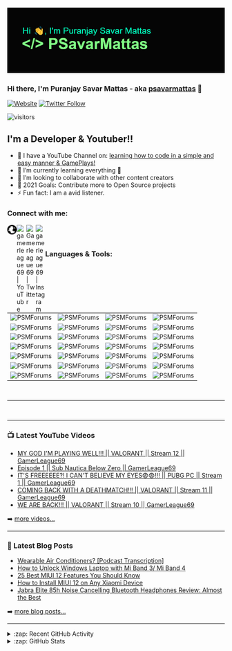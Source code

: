 ![Header](https://github.com/psavarmattas/psavarmattas/blob/master/header.png)

### Hi there, I'm Puranjay Savar Mattas - aka [psavarmattas][website] 👋

[![Website](https://img.shields.io/badge/Website-PSMForums-red?style=for-the-badge&logo=google)](https://psmforums.wordpress.com/)
[![Twitter Follow](https://img.shields.io/badge/Twitter-gamerleague69-blue?style=for-the-badge&logo=twitter)](https://twitter.com/gamerleague69)

![visitors](https://visitor-badge.glitch.me/badge?page_id=psavarmmattas.psavarmattas)

## I'm a Developer & Youtuber!!

- 🔭 I have a YouTube Channel on: [learning how to code in a simple and easy manner & GamePlays!][youtube]
- 🌱 I’m currently learning everything 🤣
- 👯 I’m looking to collaborate with other content creators
- 🥅 2021 Goals: Contribute more to Open Source projects
- ⚡ Fun fact: I am a avid listener. 


### Connect with me:

[<img align="left" alt="PSMForums" width="22px" src="https://raw.githubusercontent.com/iconic/open-iconic/master/svg/globe.svg" />][website]
[<img align="left" alt="gamerleague69 | YouTube" width="22px" src="https://cdn.jsdelivr.net/npm/simple-icons@v3/icons/youtube.svg" />][youtube]
[<img align="left" alt="Gamerleague69 | Twitter" width="22px" src="https://cdn.jsdelivr.net/npm/simple-icons@v3/icons/twitter.svg" />][twitter]
[<img align="left" alt="gamerleague69 | Instagram" width="22px" src="https://cdn.jsdelivr.net/npm/simple-icons@v3/icons/instagram.svg" />][instagram]

<br />
<br />

### Languages & Tools:

| |  |  |  |
|    :----:   |    :----:   |    :----:   |    :----:   |
| <img align="left" alt="PSMForums" src="https://img.shields.io/badge/python%20-%2314354C.svg?&style=for-the-badge&logo=python&logoColor=white"/> | <img align="left" alt="PSMForums" src="https://img.shields.io/badge/c%20-%2300599C.svg?&style=for-the-badge&logo=c&logoColor=white"/> | <img align="left" alt="PSMForums" src="https://img.shields.io/badge/c++%20-%2300599C.svg?&style=for-the-badge&logo=c%2B%2B&ogoColor=white"/> | <img align="left" alt="PSMForums" src="https://img.shields.io/badge/kotlin-%230095D5.svg?&style=for-the-badge&logo=kotlin&logoColor=white"/> |
| <img align="left" alt="PSMForums" src="https://img.shields.io/badge/html5%20-%23E34F26.svg?&style=for-the-badge&logo=html5&logoColor=white"/> | <img align="left" alt="PSMForums" src="https://img.shields.io/badge/markdown-%23000000.svg?&style=for-the-badge&logo=markdown&logoColor=white"/> | <img align="left" alt="PSMForums" src="https://img.shields.io/badge/material%20ui%20-%230081CB.svg?&style=for-the-badge&logo=material-ui&logoColor=white"/> | <img align="left" alt="PSMForums" src="https://img.shields.io/badge/adobe%20photoshop%20-%2331A8FF.svg?&style=for-the-badge&logo=adobe%20photoshop&logoColor=white"/> |
| <img align="left" alt="PSMForums" src="https://img.shields.io/badge/adobe%20illustrator%20-%23FF9A00.svg?&style=for-the-badge&logo=adobe%20illustrator&logoColor=white"/> | <img align="left" alt="PSMForums" src="https://img.shields.io/badge/git%20-%23F05033.svg?&style=for-the-badge&logo=git&logoColor=white"/> | <img align="left" alt="PSMForums" src="https://img.shields.io/badge/github%20-%23121011.svg?&style=for-the-badge&logo=github&logoColor=white"/> | <img align="left" alt="PSMForums" src="https://img.shields.io/badge/AWS%20-%23FF9900.svg?&style=for-the-badge&logo=amazon-aws&logoColor=white"/> |
| <img align="left" alt="PSMForums" src="https://img.shields.io/badge/Google%20Cloud%20-%234285F4.svg?&style=for-the-badge&logo=google-cloud&logoColor=white"/> | <img align="left" alt="PSMForums" src="https://img.shields.io/badge/azure%20-%230072C6.svg?&style=for-the-badge&logo=azure-devops&logoColor=white"/> | <img align="left" alt="PSMForums" src="https://img.shields.io/badge/mysql-%2300f.svg?&style=for-the-badge&logo=mysql&logoColor=white"/> | <img align="left" alt="PSMForums" src="https://img.shields.io/badge/Jupyter%20-%23F37626.svg?&style=for-the-badge&logo=Jupyter&logoColor=white" /> |
| <img align="left" alt="PSMForums" src="https://img.shields.io/badge/Windows-0078D6?style=for-the-badge&logo=windows&logoColor=white"> | <img align="left" alt="PSMForums" src="https://img.shields.io/badge/Android-3DDC84?style=for-the-badge&logo=android&logoColor=white"> | <img align="left" alt="PSMForums" src="https://img.shields.io/badge/Ubuntu-E95420?style=for-the-badge&logo=ubuntu&logoColor=white"> | <img align="left" alt="PSMForums" src="https://img.shields.io/badge/Arch_Linux-1793D1?style=for-the-badge&logo=arch-linux&logoColor=white"> | 
| <img align="left" alt="PSMForums" src="https://img.shields.io/badge/YouTube-FF0000?style=for-the-badge&logo=youtube&logoColor=white"> | <img align="left" alt="PSMForums" src="https://img.shields.io/badge/YouTube_Gaming-FF0000?style=for-the-badge&logo=youtube-gaming&logoColor=white"> | <img align="left" alt="PSMForums" src="https://img.shields.io/badge/JavaScript-323330?style=for-the-badge&logo=javascript&logoColor=F7DF1E"> | <img align="left" alt="PSMForums" src="https://img.shields.io/badge/Java-ED8B00?style=for-the-badge&logo=java&logoColor=white"> | 
| <img align="left" alt="PSMForums" src="https://img.shields.io/badge/PHP-777BB4?style=for-the-badge&logo=php&logoColor=white"> | <img align="left" alt="PSMForums" src="https://img.shields.io/badge/Flutter-02569B?style=for-the-badge&logo=flutter&logoColor=white"> | <img align="left" alt="PSMForums" src="https://img.shields.io/badge/HTML-239120?style=for-the-badge&logo=html5&logoColor=white"> | <img align="left" alt="PSMForums" src="https://img.shields.io/badge/iOS-000000?style=for-the-badge&logo=ios&logoColor=white"> |

<br />

---

<br />


---

### 📺 Latest YouTube Videos

<!-- YOUTUBE:START -->
- [MY GOD I&#39;M PLAYING WELL!!! || VALORANT || Stream 12 || GamerLeague69](https://www.youtube.com/watch?v=FZPupPXgrOY)
- [Episode 1 || Sub Nautica Below Zero || GamerLeague69](https://www.youtube.com/watch?v=2CI_yvQ3g44)
- [IT&#39;S FREEEEEE?! I CAN&#39;T BELIEVE MY EYES😨😨!!! || PUBG PC || Stream 1 || GamerLeague69](https://www.youtube.com/watch?v=YZCWgdOH1oI)
- [COMING BACK WITH A DEATHMATCH!!! || VALORANT || Stream 11 || GamerLeague69](https://www.youtube.com/watch?v=LdQZjjVa0ow)
- [WE ARE BACK!!! || VALORANT || Stream 10 || GamerLeague69](https://www.youtube.com/watch?v=kevw2FD3H4g)
<!-- YOUTUBE:END -->

➡️ [more videos...](https://www.youtube.com/channel/UCCLpoIOWWKOFe1s627GwAeQ)

---

### 📕 Latest Blog Posts

<!-- BLOG-POST-LIST:START -->
- [Wearable Air Conditioners? [Podcast Transcription]](https://psmforums.wordpress.com/2020/07/27/wearable-air-conditioners-podcast-transcription/)
- [How to Unlock Windows Laptop with Mi Band 3/ Mi Band 4](https://psmforums.wordpress.com/2020/06/21/how-to-unlock-windows-laptop-with-mi-band-3-mi-band-4/)
- [25 Best MIUI 12 Features You Should Know](https://psmforums.wordpress.com/2020/06/21/25-best-miui-12-features-you-should-know/)
- [How to Install MIUI 12 on Any Xiaomi Device](https://psmforums.wordpress.com/2020/06/21/how-to-install-miui-12-on-any-xiaomi-device/)
- [Jabra Elite 85h Noise Cancelling Bluetooth Headphones Review: Almost the Best](https://psmforums.wordpress.com/2020/06/20/jabra-elite-85h-noise-cancelling-bluetooth-headphones-review-almost-the-best/)
<!-- BLOG-POST-LIST:END -->

➡️ [more blog posts...](https://psmforums.wordpress.com/)

---

<details>
<summary>:zap: Recent GitHub Activity</summary>

<!--START_SECTION:activity-->
1. ❗️ Opened issue [#4237](https://github.com/MicrosoftDocs/live-share/issues/4237) in [MicrosoftDocs/live-share](https://github.com/MicrosoftDocs/live-share)
2. ❗️ Closed issue [#2](https://github.com/psavarmattas/PSMBot-Virtual-Assistant/issues/2) in [psavarmattas/PSMBot-Virtual-Assistant](https://github.com/psavarmattas/PSMBot-Virtual-Assistant)
3. 🗣 Commented on [#2](https://github.com/psavarmattas/PSMBot-Virtual-Assistant/issues/2) in [psavarmattas/PSMBot-Virtual-Assistant](https://github.com/psavarmattas/PSMBot-Virtual-Assistant)
<!--END_SECTION:activity-->

</details>

<details>
<summary>:zap: GitHub Stats</summary>

<img align="left" alt="PSavarMattas's GitHub Stats" src="https://github-readme-stats.vercel.app/api?username=psavarmattas&show_icons=true&hide_border=true&theme=dark" />

<img align="left" alt="PSavarMattas's Top Languages" src="https://github-readme-stats.vercel.app/api/top-langs/?username=psavarmattas&layout=compact&theme=dark&show_icons=true&hide_border=true" />

</details>

[website]: https://psmforums.wordpress.com/
[twitter]: https://twitter.com/gamerleague69
[youtube]: https://www.youtube.com/channel/UCCLpoIOWWKOFe1s627GwAeQ
[instagram]: https://instagram.com/gamerleague69
